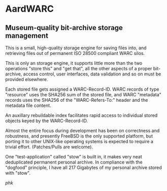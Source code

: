 # AardWARC

## Museum-quality bit-archive storage management

This is a small, high-quality storage engine for saving files into,
and retrieving files out of permanent ISO 28500 compliant WARC silos.

This is only an storage engine, it supports little more than the
two operations "store this" and "get that", all the other aspects
of a proper bit-archive, access control, user interfaces,
data validation and so on must be provided elsewhere.

Each stored file gets assigned a WARC-Record-ID.  WARC records of
type "resource" uses the SHA256 sum of the stored file, and WARC
"metadata" records uses the SHA256 of the "WARC-Refers-To:" header
and the metadata file content.

An auxillary rebuildable index facilitates rapid access to individual
stored objects keyed by the WARC-Record-ID.

Almost the entire focus during development has been on correctness and
robustness, and presently FreeBSD is the only supported platform,
but porting it to other UNIX-like operating systems is expected to
require a trivial effort.  (Patches/Pulls are welcome).

One "test-application" called "stow" is built in, it makes very
neat deduplicated permanent personal archive.  In compliance with
the "dogfood" principle, I have all 217 Gigabytes of my personal
archive stored with "stow".

*phk*
